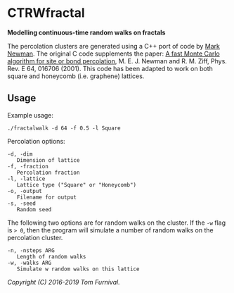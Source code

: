 # CTRWfractal

**Modelling continuous-time random walks on fractals**

The percolation clusters are generated using a C++ port of code by [Mark Newman](http://www-personal.umich.edu/~mejn/percolation/). The original C code supplements the paper: [A fast Monte Carlo algorithm for site or bond percolation](http://aps.arxiv.org/abs/cond-mat/0101295/), M. E. J. Newman and R. M. Ziff, Phys. Rev. E 64, 016706 (2001). This code has been adapted to work on both square and honeycomb (i.e. graphene) lattices.

## Usage

Example usage:
```
./fractalwalk -d 64 -f 0.5 -l Square
```

Percolation options:
```
-d, -dim
   Dimension of lattice
-f, -fraction
   Percolation fraction
-l, -lattice
   Lattice type ("Square" or "Honeycomb")
-o, -output
   Filename for output
-s, -seed
   Random seed
```
The following two options are for random walks on the cluster. If
the `-w` flag is `> 0`, then the program will simulate a number of random walks
on the percolation cluster.
```  
-n, -nsteps ARG
   Length of random walks
-w, -walks ARG
   Simulate w random walks on this lattice
```

_Copyright (C) 2016-2019 Tom Furnival._
